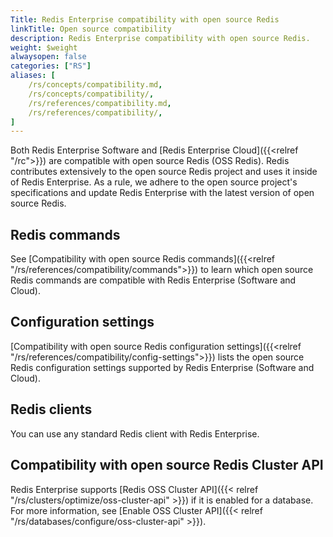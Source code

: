 ```yaml
---
Title: Redis Enterprise compatibility with open source Redis
linkTitle: Open source compatibility
description: Redis Enterprise compatibility with open source Redis.
weight: $weight
alwaysopen: false
categories: ["RS"]
aliases: [
    /rs/concepts/compatibility.md,
    /rs/concepts/compatibility/,
    /rs/references/compatibility.md,
    /rs/references/compatibility/,
]
---
```

Both Redis Enterprise Software and [Redis Enterprise Cloud]({{<relref "/rc">}}) are compatible with open source
Redis (OSS Redis). Redis contributes extensively to the open source Redis
project and uses it inside of Redis Enterprise. As a rule, we adhere to
the open source project's specifications and update
Redis Enterprise with the latest version of open source Redis.

## Redis commands

See [Compatibility with open source Redis commands]({{<relref "/rs/references/compatibility/commands">}}) to learn which open source Redis commands are compatible with Redis Enterprise (Software and Cloud).

## Configuration settings

[Compatibility with open source Redis configuration settings]({{<relref "/rs/references/compatibility/config-settings">}}) lists the open source Redis configuration settings supported by Redis Enterprise (Software and Cloud).

## Redis clients

You can use any standard Redis client with Redis Enterprise.

## Compatibility with open source Redis Cluster API

Redis Enterprise supports [Redis OSS Cluster API]({{< relref "/rs/clusters/optimize/oss-cluster-api" >}}) if it is enabled for a database. For more information, see [Enable OSS Cluster API]({{< relref "/rs/databases/configure/oss-cluster-api" >}}).
